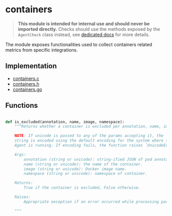 # containers

> **This module is intended for internal use and should never be imported directly.**
> Checks should use the methods exposed by the `AgentCheck` class instead, see
> [dedicated docs](https://datadoghq.dev/integrations-core/base/about/) for
> more details.

The module exposes functionalities used to collect containers related metrics
from specific integrations.

## Implementation

* [containers.c](/rtloader/common/builtins/containers.c)
* [containers.h](/rtloader/common/builtins/containers.h)
* [containers.go](/pkg/collector/python/containers.go)

## Functions

```python

def is_excluded(annotation, name, image, namespace):
    """Returns whether a container is excluded per annotation, name, image and namespace.

    NOTE: If unicode is passed to any of the params accepting it, the
    string is encoded using the default encoding for the system where the
    Agent is running. If encoding fails, the function raises `UnicodeError`.

    Args:
        annotation (string or unicode): string-ified JSON of pod annotations.
        name (string or unicode): the name of the container.
        image (string or unicode): Docker image name.
        namespace (string or unicode): namespace of container.

    Returns:
        True if the container is excluded, False otherwise.

    Raises:
        Appropriate exception if an error occurred while processing params.

    """

